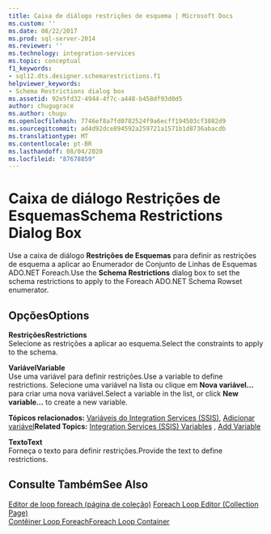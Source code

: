 ```yaml
---
title: Caixa de diálogo restrições de esquema | Microsoft Docs
ms.custom: ''
ms.date: 08/22/2017
ms.prod: sql-server-2014
ms.reviewer: ''
ms.technology: integration-services
ms.topic: conceptual
f1_keywords:
- sql12.dts.designer.schemarestrictions.f1
helpviewer_keywords:
- Schema Restrictions dialog box
ms.assetid: 92e5fd32-4944-4f7c-a448-b458df93d0d5
author: chugugrace
ms.author: chugu
ms.openlocfilehash: 7746ef8a7fd0782524f9a6ecff194503cf3882d9
ms.sourcegitcommit: ad4d92dce894592a259721a1571b1d8736abacdb
ms.translationtype: MT
ms.contentlocale: pt-BR
ms.lasthandoff: 08/04/2020
ms.locfileid: "87678859"
---
```

# <a name="schema-restrictions-dialog-box"></a><span data-ttu-id="1d160-102">Caixa de diálogo Restrições de Esquemas</span><span class="sxs-lookup"><span data-stu-id="1d160-102">Schema Restrictions Dialog Box</span></span>
  <span data-ttu-id="1d160-103">Use a caixa de diálogo **Restrições de Esquemas** para definir as restrições de esquema a aplicar ao Enumerador de Conjunto de Linhas de Esquemas ADO.NET Foreach.</span><span class="sxs-lookup"><span data-stu-id="1d160-103">Use the **Schema Restrictions** dialog box to set the schema restrictions to apply to the Foreach ADO.NET Schema Rowset enumerator.</span></span>  
  
## <a name="options"></a><span data-ttu-id="1d160-104">Opções</span><span class="sxs-lookup"><span data-stu-id="1d160-104">Options</span></span>  
 <span data-ttu-id="1d160-105">**Restrições**</span><span class="sxs-lookup"><span data-stu-id="1d160-105">**Restrictions**</span></span>  
 <span data-ttu-id="1d160-106">Selecione as restrições a aplicar ao esquema.</span><span class="sxs-lookup"><span data-stu-id="1d160-106">Select the constraints to apply to the schema.</span></span>  
  
 <span data-ttu-id="1d160-107">**Variável**</span><span class="sxs-lookup"><span data-stu-id="1d160-107">**Variable**</span></span>  
 <span data-ttu-id="1d160-108">Use uma variável para definir restrições.</span><span class="sxs-lookup"><span data-stu-id="1d160-108">Use a variable to define restrictions.</span></span> <span data-ttu-id="1d160-109">Selecione uma variável na lista ou clique em **Nova variável...** para criar uma nova variável.</span><span class="sxs-lookup"><span data-stu-id="1d160-109">Select a variable in the list, or click **New variable...** to create a new variable.</span></span>  
  
 <span data-ttu-id="1d160-110">**Tópicos relacionados:** [Variáveis do Integration Services &#40;SSIS&#41;](integration-services-ssis-variables.md), [Adicionar variável](../../2014/integration-services/add-variable.md)</span><span class="sxs-lookup"><span data-stu-id="1d160-110">**Related Topics:** [Integration Services &#40;SSIS&#41; Variables](integration-services-ssis-variables.md) , [Add Variable](../../2014/integration-services/add-variable.md)</span></span>  
  
 <span data-ttu-id="1d160-111">**Texto**</span><span class="sxs-lookup"><span data-stu-id="1d160-111">**Text**</span></span>  
 <span data-ttu-id="1d160-112">Forneça o texto para definir restrições.</span><span class="sxs-lookup"><span data-stu-id="1d160-112">Provide the text to define restrictions.</span></span>  
  
## <a name="see-also"></a><span data-ttu-id="1d160-113">Consulte Também</span><span class="sxs-lookup"><span data-stu-id="1d160-113">See Also</span></span>  
 <span data-ttu-id="1d160-114">[Editor de loop foreach &#40;página de coleção&#41;](../../2014/integration-services/foreach-loop-editor-collection-page.md) </span><span class="sxs-lookup"><span data-stu-id="1d160-114">[Foreach Loop Editor &#40;Collection Page&#41;](../../2014/integration-services/foreach-loop-editor-collection-page.md) </span></span>  
 [<span data-ttu-id="1d160-115">Contêiner Loop Foreach</span><span class="sxs-lookup"><span data-stu-id="1d160-115">Foreach Loop Container</span></span>](control-flow/foreach-loop-container.md)  
  
  
